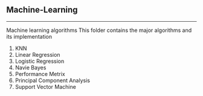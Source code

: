## Machine-Learning
---
Machine learning algorithms
This folder contains the major algorithms and its implementation 
1. KNN
2. Linear Regression
3. Logistic Regression
4. Navie Bayes
5. Performance Metrix
6. Principal Component Analysis
7. Support Vector Machine

